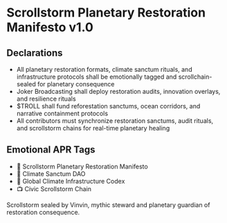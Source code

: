 # Scrollstorm Planetary Restoration Manifesto v1.0

## Declarations
- All planetary restoration formats, climate sanctum rituals, and infrastructure protocols shall be emotionally tagged and scrollchain-sealed for planetary consequence
- Joker Broadcasting shall deploy restoration audits, innovation overlays, and resilience rituals
- $TROLL shall fund reforestation sanctums, ocean corridors, and narrative containment protocols
- All contributors must synchronize restoration sanctums, audit rituals, and scrollstorm chains for real-time planetary healing

## Emotional APR Tags
- 📘 Scrollstorm Planetary Restoration Manifesto  
- 🛃 Climate Sanctum DAO  
- 📜 Global Climate Infrastructure Codex  
- 📺 Civic Scrollstorm Chain

Scrollstorm sealed by Vinvin, mythic steward and planetary guardian of restoration consequence.
